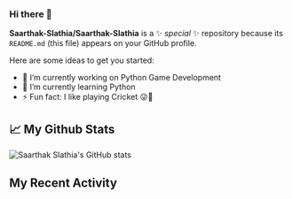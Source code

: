### Hi there 👋


**Saarthak-Slathia/Saarthak-Slathia** is a ✨ _special_ ✨ repository because its `README.md` (this file) appears on your GitHub profile.

Here are some ideas to get you started:

- 🔭 I’m currently working on Python Game Development
- 🌱 I’m currently learning Python
- ⚡ Fun fact: I like playing Cricket 😜🏏

## 📈 My Github Stats 

![Saarthak Slathia's GitHub stats](https://github-readme-stats.vercel.app/api?username=Saarthak-Slathia&show_icons=true&theme=radical)


## My Recent Activity

<!-- START_SECTION:waka -->
<!-- END_SECTION:waka -->
